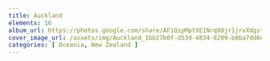 ```yaml
---
title: Auckland
elements: 16
album_url: https://photos.google.com/share/AF1QipMpYXE1Nrq88jr1jrvXdgstHXf8rIwy8qKwjO4n2gOX2jUcsUkdTht1e-C7IMZXsg?key=dzI0VG01ZUJnX1U0dUo1Mk5xVGxHRkhtaEI1dXpn
cover_image_url: /assets/img/Auckland_1bb27b0f-d53d-4834-8209-b0ba7dd6e15b.jpg
categories: [ Oceania, New Zealand ]
---
```

